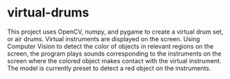 # virtual-drums

This project uses OpenCV, numpy, and pygame to create a virtual drum set, or air drums. 
Virtual instruments are displayed on the screen. 
Using Computer Vision to detect the color of objects in relevant regions on the screen, the program plays sounds corresponding to the instruments on the screen where the colored object makes contact with the virtual instrument. 
The model is currently preset to detect a red object on the instruments.
